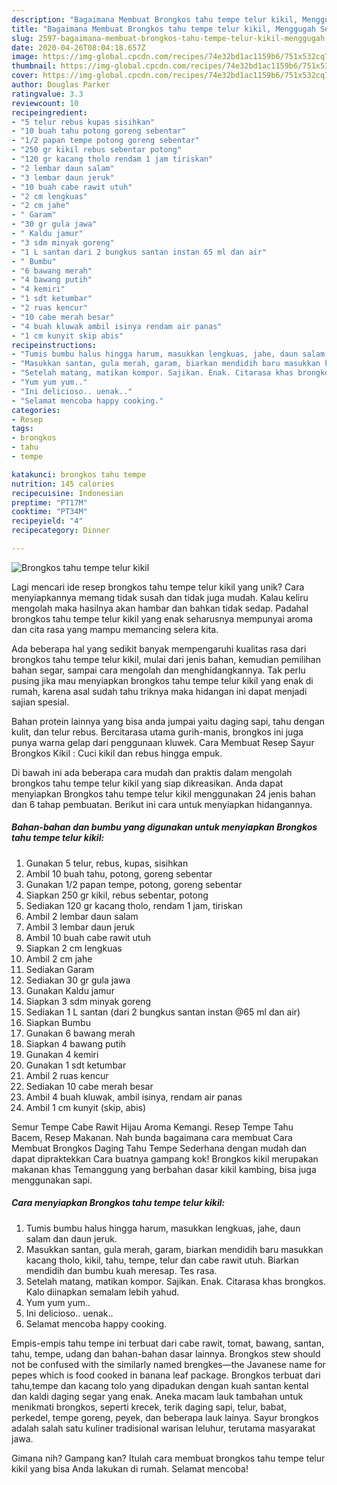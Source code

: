 ```yaml
---
description: "Bagaimana Membuat Brongkos tahu tempe telur kikil, Menggugah Selera"
title: "Bagaimana Membuat Brongkos tahu tempe telur kikil, Menggugah Selera"
slug: 2597-bagaimana-membuat-brongkos-tahu-tempe-telur-kikil-menggugah-selera
date: 2020-04-26T08:04:18.657Z
image: https://img-global.cpcdn.com/recipes/74e32bd1ac1159b6/751x532cq70/brongkos-tahu-tempe-telur-kikil-foto-resep-utama.jpg
thumbnail: https://img-global.cpcdn.com/recipes/74e32bd1ac1159b6/751x532cq70/brongkos-tahu-tempe-telur-kikil-foto-resep-utama.jpg
cover: https://img-global.cpcdn.com/recipes/74e32bd1ac1159b6/751x532cq70/brongkos-tahu-tempe-telur-kikil-foto-resep-utama.jpg
author: Douglas Parker
ratingvalue: 3.3
reviewcount: 10
recipeingredient:
- "5 telur rebus kupas sisihkan"
- "10 buah tahu potong goreng sebentar"
- "1/2 papan tempe potong goreng sebentar"
- "250 gr kikil rebus sebentar potong"
- "120 gr kacang tholo rendam 1 jam tiriskan"
- "2 lembar daun salam"
- "3 lembar daun jeruk"
- "10 buah cabe rawit utuh"
- "2 cm lengkuas"
- "2 cm jahe"
- " Garam"
- "30 gr gula jawa"
- " Kaldu jamur"
- "3 sdm minyak goreng"
- "1 L santan dari 2 bungkus santan instan 65 ml dan air"
- " Bumbu"
- "6 bawang merah"
- "4 bawang putih"
- "4 kemiri"
- "1 sdt ketumbar"
- "2 ruas kencur"
- "10 cabe merah besar"
- "4 buah kluwak ambil isinya rendam air panas"
- "1 cm kunyit skip abis"
recipeinstructions:
- "Tumis bumbu halus hingga harum, masukkan lengkuas, jahe, daun salam dan daun jeruk."
- "Masukkan santan, gula merah, garam, biarkan mendidih baru masukkan kacang tholo, kikil, tahu, tempe, telur dan cabe rawit utuh. Biarkan mendidih dan bumbu kuah meresap. Tes rasa."
- "Setelah matang, matikan kompor. Sajikan. Enak. Citarasa khas brongkos. Kalo diinapkan semalam lebih yahud."
- "Yum yum yum.."
- "Ini delicioso.. uenak.."
- "Selamat mencoba happy cooking."
categories:
- Resep
tags:
- brongkos
- tahu
- tempe

katakunci: brongkos tahu tempe 
nutrition: 145 calories
recipecuisine: Indonesian
preptime: "PT17M"
cooktime: "PT34M"
recipeyield: "4"
recipecategory: Dinner

---
```



![Brongkos tahu tempe telur kikil](https://img-global.cpcdn.com/recipes/74e32bd1ac1159b6/751x532cq70/brongkos-tahu-tempe-telur-kikil-foto-resep-utama.jpg)

Lagi mencari ide resep brongkos tahu tempe telur kikil yang unik? Cara menyiapkannya memang tidak susah dan tidak juga mudah. Kalau keliru mengolah maka hasilnya akan hambar dan bahkan tidak sedap. Padahal brongkos tahu tempe telur kikil yang enak seharusnya mempunyai aroma dan cita rasa yang mampu memancing selera kita.

Ada beberapa hal yang sedikit banyak mempengaruhi kualitas rasa dari brongkos tahu tempe telur kikil, mulai dari jenis bahan, kemudian pemilihan bahan segar, sampai cara mengolah dan menghidangkannya. Tak perlu pusing jika mau menyiapkan brongkos tahu tempe telur kikil yang enak di rumah, karena asal sudah tahu triknya maka hidangan ini dapat menjadi sajian spesial.

Bahan protein lainnya yang bisa anda jumpai yaitu daging sapi, tahu dengan kulit, dan telur rebus. Bercitarasa utama gurih-manis, brongkos ini juga punya warna gelap dari penggunaan kluwek. Cara Membuat Resep Sayur Brongkos Kikil : Cuci kikil dan rebus hingga empuk.


Di bawah ini ada beberapa cara mudah dan praktis dalam mengolah brongkos tahu tempe telur kikil yang siap dikreasikan. Anda dapat menyiapkan Brongkos tahu tempe telur kikil menggunakan 24 jenis bahan dan 6 tahap pembuatan. Berikut ini cara untuk menyiapkan hidangannya.

<!--inarticleads1-->

##### Bahan-bahan dan bumbu yang digunakan untuk menyiapkan Brongkos tahu tempe telur kikil:

1. Gunakan 5 telur, rebus, kupas, sisihkan
1. Ambil 10 buah tahu, potong, goreng sebentar
1. Gunakan 1/2 papan tempe, potong, goreng sebentar
1. Siapkan 250 gr kikil, rebus sebentar, potong
1. Sediakan 120 gr kacang tholo, rendam 1 jam, tiriskan
1. Ambil 2 lembar daun salam
1. Ambil 3 lembar daun jeruk
1. Ambil 10 buah cabe rawit utuh
1. Siapkan 2 cm lengkuas
1. Ambil 2 cm jahe
1. Sediakan  Garam
1. Sediakan 30 gr gula jawa
1. Gunakan  Kaldu jamur
1. Siapkan 3 sdm minyak goreng
1. Sediakan 1 L santan (dari 2 bungkus santan instan @65 ml dan air)
1. Siapkan  Bumbu
1. Gunakan 6 bawang merah
1. Siapkan 4 bawang putih
1. Gunakan 4 kemiri
1. Gunakan 1 sdt ketumbar
1. Ambil 2 ruas kencur
1. Sediakan 10 cabe merah besar
1. Ambil 4 buah kluwak, ambil isinya, rendam air panas
1. Ambil 1 cm kunyit (skip, abis)


Semur Tempe Cabe Rawit Hijau Aroma Kemangi. Resep Tempe Tahu Bacem, Resep Makanan. Nah bunda bagaimana cara membuat Cara Membuat Brongkos Daging Tahu Tempe Sederhana dengan mudah dan dapat dipraktekkan Cara buatnya gampang kok! Brongkos kikil merupakan makanan khas Temanggung yang berbahan dasar kikil kambing, bisa juga menggunakan sapi. 

<!--inarticleads2-->

##### Cara menyiapkan Brongkos tahu tempe telur kikil:

1. Tumis bumbu halus hingga harum, masukkan lengkuas, jahe, daun salam dan daun jeruk.
1. Masukkan santan, gula merah, garam, biarkan mendidih baru masukkan kacang tholo, kikil, tahu, tempe, telur dan cabe rawit utuh. Biarkan mendidih dan bumbu kuah meresap. Tes rasa.
1. Setelah matang, matikan kompor. Sajikan. Enak. Citarasa khas brongkos. Kalo diinapkan semalam lebih yahud.
1. Yum yum yum..
1. Ini delicioso.. uenak..
1. Selamat mencoba happy cooking.


Empis-empis tahu tempe ini terbuat dari cabe rawit, tomat, bawang, santan, tahu, tempe, udang dan bahan-bahan dasar lainnya. Brongkos stew should not be confused with the similarly named brengkes—the Javanese name for pepes which is food cooked in banana leaf package. Brongkos terbuat dari tahu,tempe dan kacang tolo yang dipadukan dengan kuah santan kental dan kaldi daging segar yang enak. Aneka macam lauk tambahan untuk menikmati brongkos, seperti krecek, terik daging sapi, telur, babat, perkedel, tempe goreng, peyek, dan beberapa lauk lainya. Sayur brongkos adalah salah satu kuliner tradisional warisan leluhur, terutama masyarakat jawa. 

Gimana nih? Gampang kan? Itulah cara membuat brongkos tahu tempe telur kikil yang bisa Anda lakukan di rumah. Selamat mencoba!
